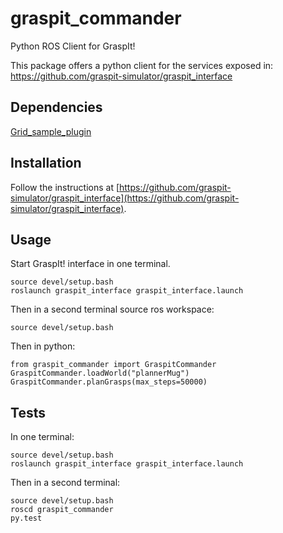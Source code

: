 graspit_commander
=================

Python ROS Client for GraspIt!

This package offers a python client for the services exposed in:
<https://github.com/graspit-simulator/graspit_interface>

Dependencies
----------------------------

[Grid_sample_plugin]()

Installation
----------------------------

Follow the instructions at [https://github.com/graspit-simulator/graspit_interface](https://github.com/graspit-simulator/graspit_interface).

Usage
------------------------

Start GraspIt! interface in one terminal.

```
source devel/setup.bash
roslaunch graspit_interface graspit_interface.launch
```

Then in a second terminal source ros workspace:

```
source devel/setup.bash
```

Then in python:

```
from graspit_commander import GraspitCommander
GraspitCommander.loadWorld("plannerMug")
GraspitCommander.planGrasps(max_steps=50000)
```

Tests
-------------

In one terminal:

```
source devel/setup.bash
roslaunch graspit_interface graspit_interface.launch
```

Then in a second terminal:

```
source devel/setup.bash
roscd graspit_commander
py.test
```
